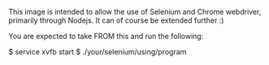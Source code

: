 This image is intended to allow the use of Selenium and Chrome webdriver, primarily through Nodejs. It can of course be extended further :)

You are expected to take FROM this and run the following:

$ service xvfb start
$ ./your/selenium/using/program

